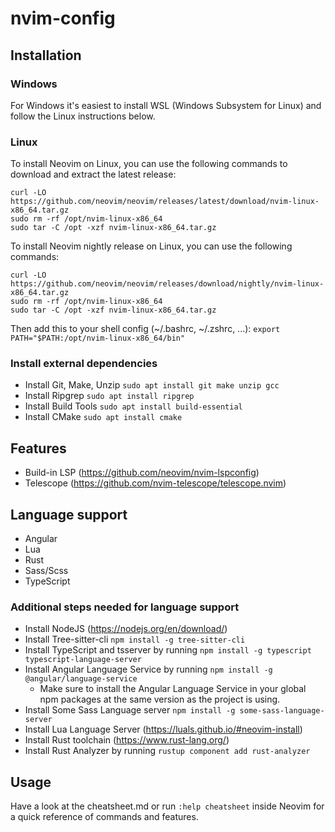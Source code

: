 # nvim-config

## Installation

### Windows
For Windows it's easiest to install WSL (Windows Subsystem for Linux) and follow the Linux instructions below.

### Linux
To install Neovim on Linux, you can use the following commands to download and extract the latest release:
```
curl -LO https://github.com/neovim/neovim/releases/latest/download/nvim-linux-x86_64.tar.gz
sudo rm -rf /opt/nvim-linux-x86_64
sudo tar -C /opt -xzf nvim-linux-x86_64.tar.gz
```

To install Neovim nightly release on Linux, you can use the following commands:
```
curl -LO https://github.com/neovim/neovim/releases/download/nightly/nvim-linux-x86_64.tar.gz
sudo rm -rf /opt/nvim-linux-x86_64
sudo tar -C /opt -xzf nvim-linux-x86_64.tar.gz
```

Then add this to your shell config (~/.bashrc, ~/.zshrc, ...):
```export PATH="$PATH:/opt/nvim-linux-x86_64/bin"```

### Install external dependencies
- Install Git, Make, Unzip ```sudo apt install git make unzip gcc```
- Install Ripgrep ```sudo apt install ripgrep```
- Install Build Tools ```sudo apt install build-essential```
- Install CMake ```sudo apt install cmake```

## Features
- Build-in LSP (https://github.com/neovim/nvim-lspconfig)
- Telescope (https://github.com/nvim-telescope/telescope.nvim)

## Language support
- Angular
- Lua
- Rust
- Sass/Scss
- TypeScript

### Additional steps needed for language support
- Install NodeJS (https://nodejs.org/en/download/)
- Install Tree-sitter-cli ```npm install -g tree-sitter-cli```
- Install TypeScript and tsserver by running ```npm install -g typescript typescript-language-server```
- Install Angular Language Service by running ```npm install -g @angular/language-service```
    - Make sure to install the Angular Language Service in your global npm packages at the same version as the project is using.
- Install Some Sass Language server ```npm install -g some-sass-language-server```
- Install Lua Language Server (https://luals.github.io/#neovim-install)
- Install Rust toolchain (https://www.rust-lang.org/)
- Install Rust Analyzer by running ```rustup component add rust-analyzer```

## Usage
Have a look at the cheatsheet.md or run ```:help cheatsheet``` inside Neovim for a quick reference of commands and features.

